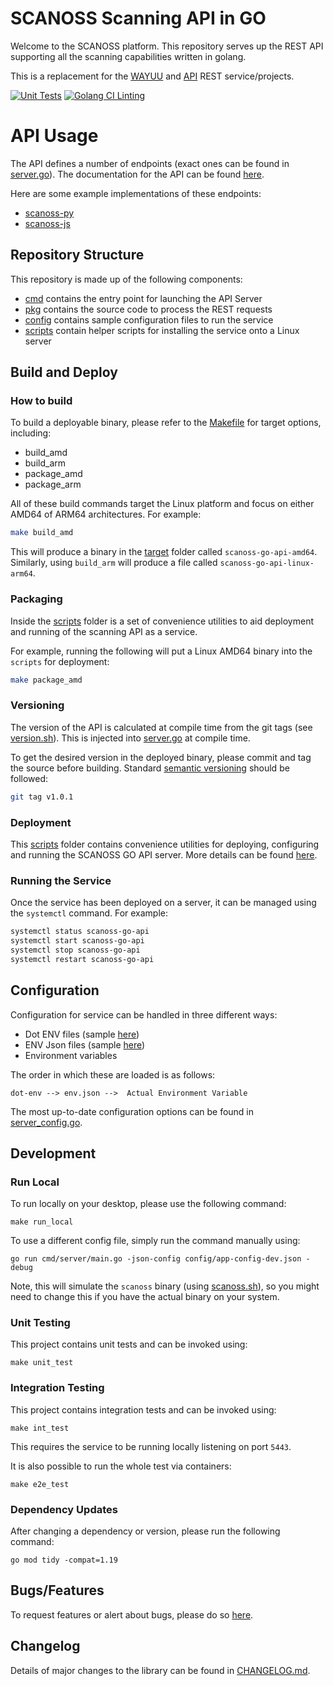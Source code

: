 # SCANOSS Scanning API in GO
Welcome to the SCANOSS platform. This repository serves up the REST API supporting all the scanning capabilities written in golang.

This is a replacement for the [WAYUU](https://github.com/scanoss/wayuu) and [API](https://github.com/scanoss/api) REST service/projects.

[![Unit Tests](https://github.com/scanoss/api.go/actions/workflows/go-ci.yml/badge.svg)](https://github.com/scanoss/api.go/actions/workflows/go-ci.yml)
[![Golang CI Linting](https://github.com/scanoss/api.go/actions/workflows/golangci-lint.yml/badge.svg)](https://github.com/scanoss/api.go/actions/workflows/golangci-lint.yml)

# API Usage
The API defines a number of endpoints (exact ones can be found in [server.go](pkg/protocol/rest/server.go)). The documentation for the API can be found [here](https://docs.osskb.org).

Here are some example implementations of these endpoints:
* [scanoss-py](https://github.com/scanoss/scanoss.py)
* [scanoss-js](https://github.com/scanoss/scanoss.js)


## Repository Structure
This repository is made up of the following components:
* [cmd](cmd) contains the entry point for launching the API Server
* [pkg](pkg) contains the source code to process the REST requests
* [config](config) contains sample configuration files to run the service
* [scripts](scripts) contain helper scripts for installing the service onto a Linux server

## Build and Deploy

### How to build
To build a deployable binary, please refer to the [Makefile](Makefile) for target options, including:
* build_amd
* build_arm
* package_amd
* package_arm

All of these build commands target the Linux platform and focus on either AMD64 of ARM64 architectures.
For example:
```bash
make build_amd
```
This will produce a binary in the [target](target) folder called `scanoss-go-api-amd64`. Similarly, using `build_arm` will produce a file called `scanoss-go-api-linux-arm64`.

### Packaging

Inside the [scripts](scripts) folder is a set of convenience utilities to aid deployment and running of the scanning API as a service.

For example, running the following will put a Linux AMD64 binary into the `scripts` for deployment:
```bash
make package_amd
```

### Versioning
The version of the API is calculated at compile time from the git tags (see [version.sh](version.sh)). This is injected into [server.go](pkg/cmd/server.go) at compile time.

To get the desired version in the deployed binary, please commit and tag the source before building. Standard [semantic versioning](https://semver.org) should be followed:
```bash
git tag v1.0.1
```

### Deployment
This [scripts](scripts) folder contains convenience utilities for deploying, configuring and running the SCANOSS GO API server. More details can be found [here](scripts/README.md).

### Running the Service

Once the service has been deployed on a server, it can be managed using the `systemctl` command. For example:
```bash
systemctl status scanoss-go-api
systemctl start scanoss-go-api
systemctl stop scanoss-go-api
systemctl restart scanoss-go-api
```

## Configuration

Configuration for service can be handled in three different ways:
* Dot ENV files (sample [here](.env.example))
* ENV Json files (sample [here](config/app-config-prod.json))
* Environment variables

The order in which these are loaded is as follows:

`dot-env --> env.json -->  Actual Environment Variable`

The most up-to-date configuration options can be found in [server_config.go](pkg/config/server_config.go).

## Development

### Run Local
To run locally on your desktop, please use the following command:

```shell
make run_local
```

To use a different config file, simply run the command manually using:
```shell
go run cmd/server/main.go -json-config config/app-config-dev.json -debug
```

Note, this will simulate the `scanoss` binary (using [scanoss.sh](test-support/scanoss.sh)), so you might need to change this if you have the actual binary on your system.

### Unit Testing
This project contains unit tests and can be invoked using:
```shell
make unit_test
```

### Integration Testing
This project contains integration tests and can be invoked using:
```shell
make int_test
```
This requires the service to be running locally listening on port `5443`.

It is also possible to run the whole test via containers:
```shell
make e2e_test
```

### Dependency Updates
After changing a dependency or version, please run the following command:
```shell
go mod tidy -compat=1.19
```

## Bugs/Features
To request features or alert about bugs, please do so [here](https://github.com/scanoss/api-go/issues).

## Changelog
Details of major changes to the library can be found in [CHANGELOG.md](CHANGELOG.md).
